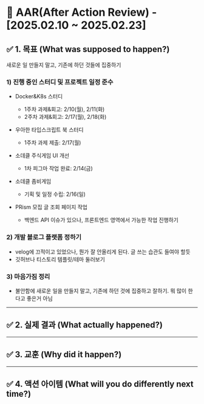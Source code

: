 # 📌 AAR(After Action Review) - [2025.02.10 ~ 2025.02.23]

## ✅ 1. 목표 (What was supposed to happen?)

새로운 일 만들지 말고, 기존에 하던 것들에 집중하기

### 1) 진행 중인 스터디 및 프로젝트 일정 준수

- Docker&K8s 스터디

  - 1주차 과제&회고: 2/10(월), 2/11(화)
  - 2주차 과제&회고: 2/17(월), 2/18(화)

- 우아한 타입스크립트 북 스터디

  - 1주차 과제 제출: 2/17(월)

- 소데클 주식게임 UI 개선

  - 1차 피그마 작업 완료: 2/14(금)

- 소데클 좀비게임

  - 기획 및 일정 수립: 2/16(일)

- PRism 모집 글 조회 페이지 작업
  - 백엔드 API 이슈가 있으나, 프론트엔드 영역에서 가능한 작업 진행하기

### 2) 개발 블로그 플랫폼 정하기

- velog에 끄적이고 있었으나, 뭔가 잘 안올리게 된다. 글 쓰는 습관도 들여야 할듯
- 깃허브나 티스토리 템플릿/테마 둘러보기

### 3) 마음가짐 정리

- 불안함에 새로운 일을 만들지 말고, 기존에 하던 것에 집중하고 잘하기. 뭐 많이 한다고 좋은거 아님

---

## ✅ 2. 실제 결과 (What actually happened?)

---

## ✅ 3. 교훈 (Why did it happen?)

---

## ✅ 4. 액션 아이템 (What will you do differently next time?)
